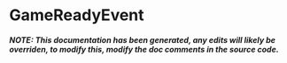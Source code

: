 # GameReadyEvent



##### NOTE: This documentation has been generated, any edits will likely be overriden, to modify this, modify the doc comments in the source code.
